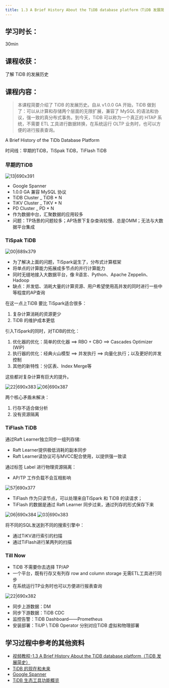 ```yaml
---
title: 1.3 A Brief History About the TiDB database platform（TiDB 发展简史）
---
```


## 学习时长：

30min

## 课程收获：

了解 TiDB 的发展历史

## 课程内容：

> 本课程简要介绍了 TiDB 的发展历史。自从 v1.0.0 GA 开始，TiDB 做到了：可以从计算和存储两个层面的无限扩展，兼容了 MySQL 的语法和协议，强一致的真分布式事务。到今天，TiDB 可以称为一个真正的 HTAP 系统，不需要 ETL 工具进行数据转换，在系统运行 OLTP 业务时，也可以方便的进行报表查询。

A Brief History of the TiDb Database Platform

时间线：早期的TiDB，TiSpak TiDB，TiFlash TiDB

### 早期的TiDB

![13|690x391](pic/11.png) 

* Google Spanner
* 1.0.0 GA 兼容 MySQL 协议
* TiDB Cluster _ TiDB * N
* TiKV Cluster _ TiKV * N
* PD Cluster _ PD * N
* 作为数据中台，汇聚数据的应用较多
* 问题：TP场景的问题较多；AP场景下复杂查询较慢、总是OMM；无法与大数据平台集成


### TiSpak TiDB

![00|689x379](pic/12.png) 

* 为了解决上面的问题，TiSpark诞生了，分布式计算框架
* 将单点的计算能力拓展成多节点的并行计算能力
* 同时无缝地接入大数据平台，像 R语言、Python、Apache Zeppelin、Hadoop
* 缺点：并发低、消耗大量的计算资源、用户希望使用高并发的同时进行一些中等程度的AP查询

在这一点上TiDB 要比 TiSpark适合很多：
1. 复杂计算消耗的资源更少
2. TiDB 的维护成本更低

引入TiSpark的同时，对TiDB的优化：
1. 优化器的优化：简单的优化器 ==> RBO + CBO ==> Cascades Optimizer (WIP)
2. 执行器的优化：经典火山模型 ==> 并发执行 ==>  向量化执行；以及更好的并发控制
3. 其他的新特性：分区表、Index Merge等

这些都对复杂计算有巨大的提升。

![22|690x383](pic/13.png) 
![06|690x387](pic/14.png) 

两个核心矛盾未解决：
1. 行存不适合做分析
2. 没有资源隔离

### TiFlash TiDB

通过Raft Learner独立同步一组列存储:
* Raft Learner提供极低消耗的副本同步
* Raft Learner读协议可与MVCC配合使用，以提供强一致读

通过标签 Label 进行物理资源隔离：
* AP/TP 工作负载不会互相影响

![57|690x377](pic/15.png) 

* TiFlash 作为只读节点，可以处理来自TiSpark 和 TiDB 的读请求；
* TiFlash 的数据是通过 Raft Learner 同步过来，通过列存的形式保存下来

![06|690x384](pic/16.png) 
![03|690x383](pic/17.png) 

将不同的SQL发送到不同的搜索引擎中：
* 通过TiKV进行索引的扫描
* 通过TiFlash进行某两列的扫描

### Till Now

* TiDB 不需要你去选择 TP/AP 
* 一个平台，既有行存又有列存 row and column storage 无需ETL工具进行同步
* 在系统运行TP业务时也可以方便进行报表查询

![22|690x382](pic/18.png) 

* 同步上游数据：DM
* 同步下游数据：TiDB CDC
* 监控告警：TiDB Dashboard——Prometheus
* 安装部署：TiUP \ TiDB Operator 分别对应TiDB 虚拟和物理部署

## 学习过程中参考的其他资料

- [视频教程-1.3 A Brief History About the TiDB database platform（TiDB 发展简史）](https://university.pingcap.com/courses/TiDB%204.0%20%E6%96%B0%E6%89%8B%E6%8C%87%E5%8D%97/chapter/101-%E7%AB%A0%E8%8A%82/lesson/A-Brief-History-About-the-TiDB-database-platform)
- [TiDB 的现在和未来](https://pingcap.com/blog-cn/the-future-and-past-of-tidb/)
- [Google Spanner](https://en.wikipedia.org/wiki/Spanner_(database))
- [ TiDB 生态工具功能概览](https://docs.pingcap.com/zh/tidb/stable/ecosystem-tool-user-guide)
